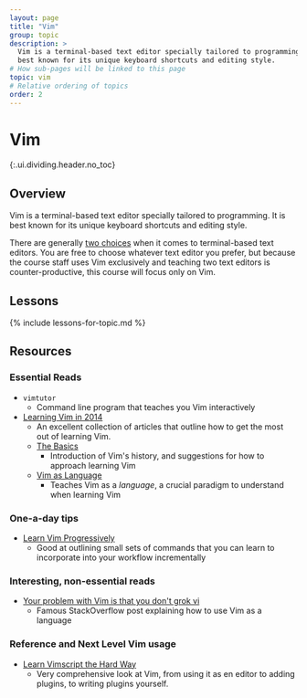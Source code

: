```yaml
---
layout: page
title: "Vim"
group: topic
description: >
  Vim is a terminal-based text editor specially tailored to programming. It is
  best known for its unique keyboard shortcuts and editing style.
# How sub-pages will be linked to this page
topic: vim
# Relative ordering of topics
order: 2
---
```



# Vim
{:.ui.dividing.header.no_toc}

## Overview

Vim is a terminal-based text editor specially tailored to programming. It is
best known for its unique keyboard shortcuts and editing style.

There are generally [two choices][editor-war] when it comes to terminal-based
text editors. You are free to choose whatever text editor you prefer, but
because the course staff uses Vim exclusively and teaching two text editors is
counter-productive, this course will focus only on Vim.

## Lessons

{% include lessons-for-topic.md %}

## Resources

### Essential Reads

- `vimtutor`
    - Command line program that teaches you Vim interactively
- [Learning Vim in 2014][learning-vim]
    - An excellent collection of articles that outline how to get the most out
      of learning Vim.
    - [The Basics][the-basics]
        - Introduction of Vim's history, and suggestions for how to approach
          learning Vim
    - [Vim as Language][vim-language]
        - Teaches Vim as a _language_, a crucial paradigm to understand when
          learning Vim

### One-a-day tips

- [Learn Vim Progressively][learn-vim-progressively]
    - Good at outlining small sets of commands that you can learn to incorporate
      into your workflow incrementally

### Interesting, non-essential reads

- [Your problem with Vim is that you don't grok vi][grok-vi]
    - Famous StackOverflow post explaining how to use Vim as a language

### Reference and Next Level Vim usage

- [Learn Vimscript the Hard Way][hard-way]
    - Very comprehensive look at Vim, from using it as en editor to adding
      plugins, to writing plugins yourself.

[editor-war]: http://en.wikipedia.org/wiki/Editor_war
[learning-vim]: http://benmccormick.org/learning-vim-in-2014/
[the-basics]: http://benmccormick.org/2014/06/30/learning-vim-in-2014-the-basics/
[vim-language]: http://benmccormick.org/2014/07/02/learning-vim-in-2014-vim-as-language/
[learn-vim-progressively]: http://yannesposito.com/Scratch/en/blog/Learn-Vim-Progressively/
[grok-vi]: http://stackoverflow.com/questions/1218390/what-is-your-most-productive-shortcut-with-vim/1220118#1220118
[hard-way]: learnvimscriptthehardway.stevelosh.com
